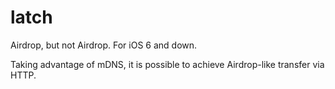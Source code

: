 # latch
Airdrop, but not Airdrop. For iOS 6 and down.

Taking advantage of mDNS, it is possible to achieve Airdrop-like transfer via HTTP.
